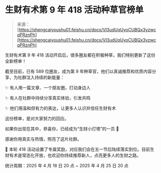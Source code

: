 # 生财有术第 9 年 418 活动种草官榜单

> 来源：[https://shengcaiyoushu01.feishu.cn/docx/Vl3udUqUyoCUBQx3yzwcqPRznPh](https://shengcaiyoushu01.feishu.cn/docx/Vl3udUqUyoCUBQx3yzwcqPRznPh)

生财有术第 9 年 418 活动开启后，很多圈友都在积极种草，我们特别更新了这份全新榜单！

截至目前，已有 589 位圈友，成为第 9 年种草官，他们以真诚推荐和优质内容分享，为社群注入持续的新能量：

✨ 有人用一篇文章、一个朋友圈，打动身边人

✨ 有人在社群中持续分享真实体验，引发共鸣

✨ 他们用温和但有力的表达，让更多人认识并信任生财有术

这份榜单，是对大家努力的回应。

如果你出现在其中，恭喜你，已经成为“生财小灯塔”的一员 🌟

感谢你用真实与热情，照亮了这片社群。

🎁 本轮 418 活动设置了专属奖励，对应我们会在五一节后陆续落实到位。目前生财有术是常态化开放，也欢迎你持续推荐新人，点亮更多人的生财之路。

统计周期：2025 年 4 月 18 日 20 点 ~ 2025 年 4 月 25 日 20 点